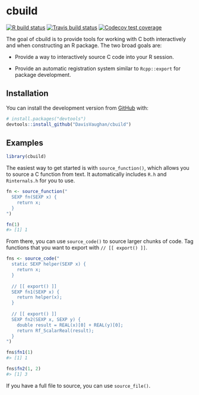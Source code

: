 
<!-- README.md is generated from README.Rmd. Please edit that file -->

# cbuild

<!-- badges: start -->

[![R build
status](https://github.com/DavisVaughan/cbuild/workflows/R-CMD-check/badge.svg)](https://github.com/DavisVaughan/cbuild)
[![Travis build
status](https://travis-ci.org/DavisVaughan/cbuild.svg?branch=master)](https://travis-ci.org/DavisVaughan/cbuild)
[![Codecov test
coverage](https://codecov.io/gh/DavisVaughan/cbuild/branch/master/graph/badge.svg)](https://codecov.io/gh/DavisVaughan/cbuild?branch=master)
<!-- badges: end -->

The goal of cbuild is to provide tools for working with C both
interactively and when constructing an R package. The two broad goals
are:

  - Provide a way to interactively source C code into your R session.

  - Provide an automatic registration system similar to `Rcpp::export`
    for package development.

## Installation

You can install the development version from
[GitHub](https://github.com/) with:

``` r
# install.packages("devtools")
devtools::install_github("DavisVaughan/cbuild")
```

## Examples

``` r
library(cbuild)
```

The easiest way to get started is with `source_function()`, which allows
you to source a C function from text. It automatically includes `R.h`
and `Rinternals.h` for you to use.

``` r
fn <- source_function("
  SEXP fn(SEXP x) {
    return x;
  }
")

fn(1)
#> [1] 1
```

From there, you can use `source_code()` to source larger chunks of code.
Tag functions that you want to export with `// [[ export() ]]`.

``` r
fns <- source_code("
  static SEXP helper(SEXP x) {
    return x;
  }
  
  // [[ export() ]]
  SEXP fn1(SEXP x) {
    return helper(x);
  }
  
  // [[ export() ]]
  SEXP fn2(SEXP x, SEXP y) {
    double result = REAL(x)[0] + REAL(y)[0];
    return Rf_ScalarReal(result);
  }
")

fns$fn1(1)
#> [1] 1

fns$fn2(1, 2)
#> [1] 3
```

If you have a full file to source, you can use `source_file()`.
